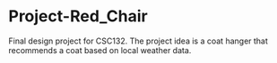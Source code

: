 # Project-Red_Chair
Final design project for CSC132.  The project idea is a coat hanger that recommends a coat based on local weather data.
